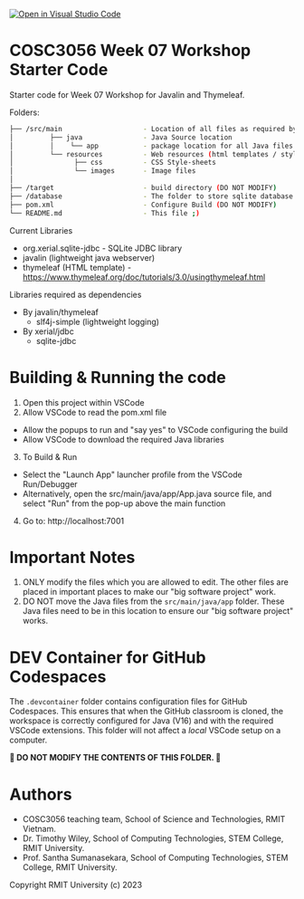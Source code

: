 [![Open in Visual Studio Code](https://classroom.github.com/assets/open-in-vscode-718a45dd9cf7e7f842a935f5ebbe5719a5e09af4491e668f4dbf3b35d5cca122.svg)](https://classroom.github.com/online_ide?assignment_repo_id=15086996&assignment_repo_type=AssignmentRepo)
# COSC3056 Week 07 Workshop Starter Code
Starter code for Week 07 Workshop for Javalin and Thymeleaf.

Folders:
```bash
├── /src/main                    - Location of all files as required by build configuration
│         ├── java               - Java Source location
│         │    └── app           - package location for all Java files
│         └── resources          - Web resources (html templates / style sheets)
│               ├── css          - CSS Style-sheets
│               └── images       - Image files
│ 
├── /target                      - build directory (DO NOT MODIFY)
├── /database                    - The folder to store sqlite database files (*.db files)
├── pom.xml                      - Configure Build (DO NOT MODIFY)
└── README.md                    - This file ;)
```

Current Libraries
* org.xerial.sqlite-jdbc         - SQLite JDBC library
* javalin (lightweight java webserver)
* thymeleaf (HTML template) - https://www.thymeleaf.org/doc/tutorials/3.0/usingthymeleaf.html

Libraries required as dependencies
* By javalin/thymeleaf
   * slf4j-simple (lightweight logging)
* By xerial/jdbc
   * sqlite-jdbc

# Building & Running the code
1. Open this project within VSCode
2. Allow VSCode to read the pom.xml file
 - Allow the popups to run and "say yes" to VSCode configuring the build
 - Allow VSCode to download the required Java libraries
3. To Build & Run
 - Select the "Launch App" launcher profile from the VSCode Run/Debugger
 - Alternatively, open the src/main/java/app/App.java source file, and select "Run" from the pop-up above the main function
4. Go to: http://localhost:7001

# Important Notes
1. ONLY modify the files which you are allowed to edit. The other files are placed in important places to make our "big software project" work.
2. DO NOT move the Java files from the ```src/main/java/app``` folder. These Java files need to be in this location to ensure our "big software project" works.

# DEV Container for GitHub Codespaces
The ```.devcontainer``` folder contains configuration files for GitHub Codespaces.
This ensures that when the GitHub classroom is cloned, the workspace is correctly configured for Java (V16) and with the required VSCode extensions.
This folder will not affect a *local* VSCode setup on a computer.

**🚨 DO NOT MODIFY THE CONTENTS OF THIS FOLDER. 🚨**

# Authors
* COSC3056 teaching team, School of Science and Technologies, RMIT Vietnam.
* Dr. Timothy Wiley, School of Computing Technologies, STEM College, RMIT University.
* Prof. Santha Sumanasekara, School of Computing Technologies, STEM College, RMIT University.

Copyright RMIT University (c) 2023
